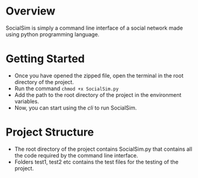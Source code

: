 # Overview

SocialSim is simply a command line interface of a social network made using python programming language.

# Getting Started

- Once you have opened the zipped file, open the terminal in the root directory of the project.
- Run the command `chmod +x SocialSim.py`
- Add the path to the root directory of the project in the environment variables.
- Now, you can start using the _cli_ to run SocialSim.

# Project Structure

- The root directory of the project contains SocialSim.py that contains all the code required by the command line interface.
- Folders test1, test2 etc contains the test files for the testing of the project.
